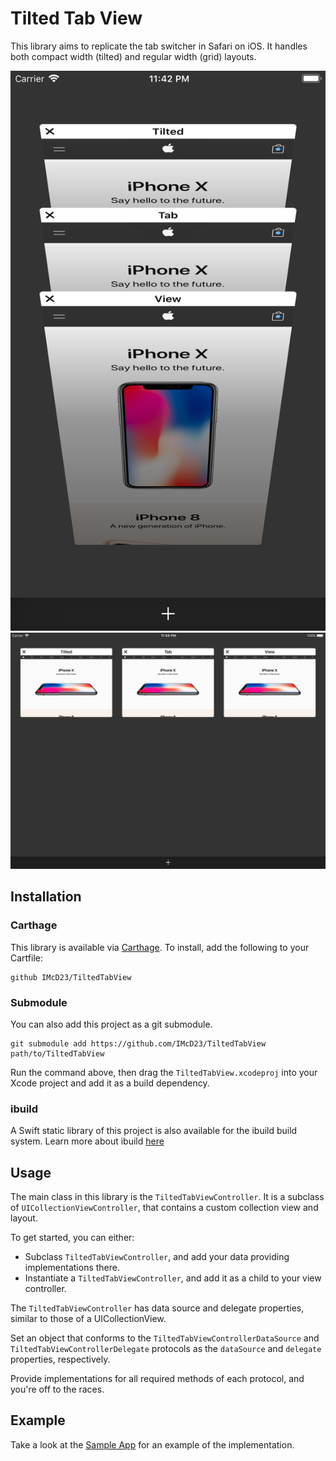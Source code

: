 # Tilted Tab View

This library aims to replicate the tab switcher in Safari on iOS. It handles both compact width (tilted) and regular width (grid) layouts.

![Screenshot](Resources/Screenshot.png)
![Screenshot](Resources/Screenshot_iPad.png)

## Installation

### Carthage
This library is available via [Carthage](https://github.com/Carthage/Carthage). To install, add the following to your Cartfile:
```
github IMcD23/TiltedTabView
```
### Submodule
You can also add this project as a git submodule.
```
git submodule add https://github.com/IMcD23/TiltedTabView path/to/TiltedTabView
```
Run the command above, then drag the `TiltedTabView.xcodeproj` into your Xcode project and add it as a build dependency.

### ibuild
A Swift static library of this project is also available for the ibuild build system. Learn more about ibuild [here](https://github.com/IMcD23/ibuild)

## Usage
The main class in this library is the `TiltedTabViewController`. It is a subclass of `UICollectionViewController`, that contains a custom collection view and layout.

To get started, you can either:
- Subclass `TiltedTabViewController`, and add your data providing implementations there.
- Instantiate a `TiltedTabViewController`, and add it as a child to your view controller.

The `TiltedTabViewController` has data source and delegate properties, similar to those of a UICollectionView.

Set an object that conforms to the `TiltedTabViewControllerDataSource` and `TiltedTabViewControllerDelegate` protocols as the `dataSource` and `delegate` properties, respectively.

Provide implementations for all required methods of each protocol, and you're off to the races.

## Example
Take a look at the [Sample App](Sample) for an example of the implementation.
